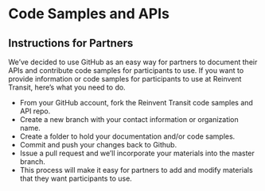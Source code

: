 # Code Samples and APIs

## Instructions for Partners

We’ve decided to use GitHub as an easy way for partners to document their APIs and contribute code samples for participants to use. If you want to provide information or code samples for participants to use at Reinvent Transit, here’s what you need to do.

* From your GitHub account, fork the Reinvent Transit code samples and API repo.
* Create a new branch with your contact information or organization name.
* Create a folder to hold your documentation and/or code samples.
* Commit and push your changes back to Github.
* Issue a pull request and we’ll incorporate your materials into the master branch.
* This process will make it easy for partners to add and modify materials that they want participants to use.
